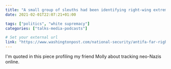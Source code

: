 ```yaml
---
title: "A small group of sleuths had been identifying right-wing extremists long before the attack on the Capitol"
date: 2021-02-01T22:07:21+01:00

tags: ["politics", "white supremacy"]
categories: ["talks-media-podcasts"]

# Set your external url
link: "https://www.washingtonpost.com/national-security/antifa-far-right-doxing-identities/2021/01/10/41721de0-4dd7-11eb-bda4-615aaefd0555_story.html"
---
```


I'm quoted in this piece profiling my friend Molly about tracking neo-Nazis online.
